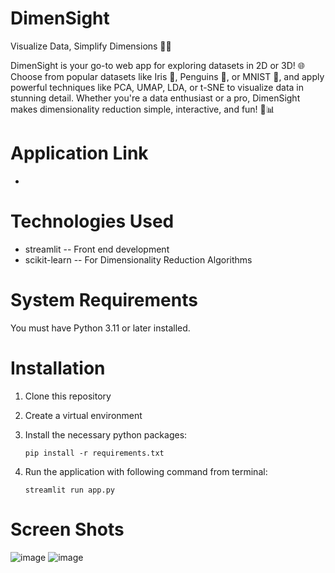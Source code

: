 # DimenSight
Visualize Data, Simplify Dimensions 🎨✨

DimenSight is your go-to web app for exploring datasets in 2D or 3D! 🌐 Choose from popular datasets like Iris 🌸, 
Penguins 🐧, or MNIST 🔢, and apply powerful techniques like PCA, UMAP, LDA, or t-SNE to visualize data in stunning 
detail. Whether you're a data enthusiast or a pro, DimenSight makes dimensionality reduction simple, interactive, 
and fun! 🚀📊

# Application Link
-

# Technologies Used
* streamlit -- Front end development
* scikit-learn -- For Dimensionality Reduction Algorithms
   
# System Requirements
You must have Python 3.11 or later installed.

# Installation
1.  Clone this repository
2. Create a virtual environment
3. Install the necessary python packages:

   `pip install -r requirements.txt`
5. Run the application with following command from terminal:

   `streamlit run app.py`

# Screen Shots
![image](https://github.com/user-attachments/assets/03dbd35e-e65a-4445-802c-ca78aec29467)
![image](https://github.com/user-attachments/assets/0fa60d40-5a63-4fbf-b2cf-3215292bf66d)













